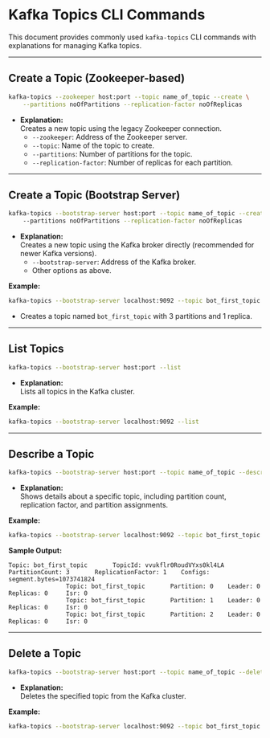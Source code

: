 # Kafka Topics CLI Commands

This document provides commonly used `kafka-topics` CLI commands with explanations for managing Kafka topics.

---

## Create a Topic (Zookeeper-based)

```sh
kafka-topics --zookeeper host:port --topic name_of_topic --create \
    --partitions noOfPartitions --replication-factor noOfReplicas
```
- **Explanation:**  
    Creates a new topic using the legacy Zookeeper connection.  
    - `--zookeeper`: Address of the Zookeeper server.
    - `--topic`: Name of the topic to create.
    - `--partitions`: Number of partitions for the topic.
    - `--replication-factor`: Number of replicas for each partition.

---

## Create a Topic (Bootstrap Server)

```sh
kafka-topics --bootstrap-server host:port --topic name_of_topic --create 
    --partitions noOfPartitions --replication-factor noOfReplicas
```
- **Explanation:**  
    Creates a new topic using the Kafka broker directly (recommended for newer Kafka versions).
    - `--bootstrap-server`: Address of the Kafka broker.
    - Other options as above.

**Example:**
```sh
kafka-topics --bootstrap-server localhost:9092 --topic bot_first_topic --create --partitions 3 --replication-factor 1
```
- Creates a topic named `bot_first_topic` with 3 partitions and 1 replica.

---

## List Topics

```sh
kafka-topics --bootstrap-server host:port --list
```
- **Explanation:**  
    Lists all topics in the Kafka cluster.

**Example:**
```sh
kafka-topics --bootstrap-server localhost:9092 --list
```

---

## Describe a Topic

```sh
kafka-topics --bootstrap-server host:port --topic name_of_topic --describe
```
- **Explanation:**  
    Shows details about a specific topic, including partition count, replication factor, and partition assignments.

**Example:**
```sh
kafka-topics --bootstrap-server localhost:9092 --topic bot_first_topic --describe
```

**Sample Output:**
```
Topic: bot_first_topic       TopicId: vvukflr0RoudVYxs0kl4LA PartitionCount: 3       ReplicationFactor: 1    Configs: segment.bytes=1073741824
                Topic: bot_first_topic       Partition: 0    Leader: 0       Replicas: 0     Isr: 0
                Topic: bot_first_topic       Partition: 1    Leader: 0       Replicas: 0     Isr: 0
                Topic: bot_first_topic       Partition: 2    Leader: 0       Replicas: 0     Isr: 0
```

---

## Delete a Topic

```sh
kafka-topics --bootstrap-server host:port --topic name_of_topic --delete
```
- **Explanation:**  
    Deletes the specified topic from the Kafka cluster.

**Example:**
```sh
kafka-topics --bootstrap-server localhost:9092 --topic bot_first_topic --delete
```